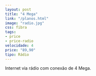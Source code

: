 ```yaml
---
layout: post
title: "4 Mega"
link: "/planos.html"
image: "radio.jpg"
css: fibra
tags:
- price
- price-radio
velocidade: 4
price: "89,90"
tipo: Rádio
---
```


Internet via rádio com conexão de 4 Mega.